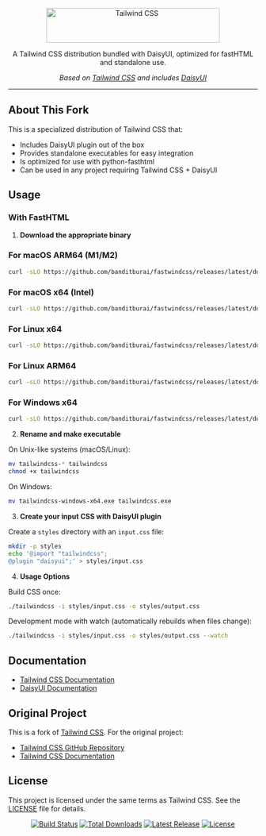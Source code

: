 <p align="center">
  <a href="https://tailwindcss.com" target="_blank">
    <picture>
      <source media="(prefers-color-scheme: dark)" srcset="https://raw.githubusercontent.com/tailwindlabs/tailwindcss/HEAD/.github/logo-dark.svg">
      <source media="(prefers-color-scheme: light)" srcset="https://raw.githubusercontent.com/tailwindlabs/tailwindcss/HEAD/.github/logo-light.svg">
      <img alt="Tailwind CSS" src="https://raw.githubusercontent.com/tailwindlabs/tailwindcss/HEAD/.github/logo-light.svg" width="350" height="70" style="max-width: 100%;">
    </picture>
  </a>
</p>

<p align="center">
  A Tailwind CSS distribution bundled with DaisyUI, optimized for fastHTML and standalone use.
</p>

<p align="center">
  <em>Based on <a href="https://github.com/tailwindlabs/tailwindcss">Tailwind CSS</a> and includes <a href="https://daisyui.com/">DaisyUI</a></em>
</p>

---

## About This Fork

This is a specialized distribution of Tailwind CSS that:
- Includes DaisyUI plugin out of the box
- Provides standalone executables for easy integration
- Is optimized for use with python-fasthtml
- Can be used in any project requiring Tailwind CSS + DaisyUI

## Usage

### With FastHTML

1. **Download the appropriate binary**

### For macOS ARM64 (M1/M2)
```bash
curl -sLO https://github.com/banditburai/fastwindcss/releases/latest/download/tailwindcss-macos-arm64
```

### For macOS x64 (Intel)
```bash
curl -sLO https://github.com/banditburai/fastwindcss/releases/latest/download/tailwindcss-macos-x64
```

### For Linux x64
```bash
curl -sLO https://github.com/banditburai/fastwindcss/releases/latest/download/tailwindcss-linux-x64
```

### For Linux ARM64
```bash
curl -sLO https://github.com/banditburai/fastwindcss/releases/latest/download/tailwindcss-linux-arm64
```

### For Windows x64
```bash
curl -sLO https://github.com/banditburai/fastwindcss/releases/latest/download/tailwindcss-windows-x64.exe
```

2. **Rename and make executable**

On Unix-like systems (macOS/Linux):
```bash
mv tailwindcss-* tailwindcss
chmod +x tailwindcss
```

On Windows:
```bash
mv tailwindcss-windows-x64.exe tailwindcss.exe
```

3. **Create your input CSS with DaisyUI plugin**

Create a `styles` directory with an `input.css` file:
```bash
mkdir -p styles
echo '@import "tailwindcss";
@plugin "daisyui";' > styles/input.css
```

4. **Usage Options**

Build CSS once:
```bash
./tailwindcss -i styles/input.css -o styles/output.css
```

Development mode with watch (automatically rebuilds when files change):
```bash
./tailwindcss -i styles/input.css -o styles/output.css --watch
```

## Documentation

- [Tailwind CSS Documentation](https://tailwindcss.com)
- [DaisyUI Documentation](https://daisyui.com/docs)

## Original Project

This is a fork of [Tailwind CSS](https://github.com/tailwindlabs/tailwindcss). For the original project:
- [Tailwind CSS GitHub Repository](https://github.com/tailwindlabs/tailwindcss)
- [Tailwind CSS Documentation](https://tailwindcss.com)

## License

This project is licensed under the same terms as Tailwind CSS. See the [LICENSE](LICENSE) file for details.

<p align="center">
    <a href="https://github.com/tailwindlabs/tailwindcss/actions"><img src="https://img.shields.io/github/actions/workflow/status/tailwindlabs/tailwindcss/ci.yml?branch=next" alt="Build Status"></a>
    <a href="https://www.npmjs.com/package/tailwindcss"><img src="https://img.shields.io/npm/dt/tailwindcss.svg" alt="Total Downloads"></a>
    <a href="https://github.com/tailwindcss/tailwindcss/releases"><img src="https://img.shields.io/npm/v/tailwindcss.svg" alt="Latest Release"></a>
    <a href="https://github.com/tailwindcss/tailwindcss/blob/master/LICENSE"><img src="https://img.shields.io/npm/l/tailwindcss.svg" alt="License"></a>
</p>